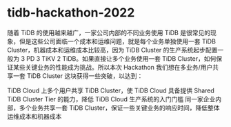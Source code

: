 # tidb-hackathon-2022

随着 TiDB 的使用越来越广，一家公司内部的不同业务使用 TiDB 是很常见的现象，但是这些公司面临一个成本和运维问题，就是每个业务单独使用一套 TiDB Cluster，机器成本和运维成本比较高，因为 TiDB Cluster 的生产系统起步配置一般为 3 PD 3 TiKV 2 TiDB。如果直接让多个业务使用一套 TiDB Cluster，如何保证某些关键业务的性能成为挑战。所以本次 Hackathon 我们想在多业务/用户共享一套 TiDB Cluster 这块获得一些突破，以达到：

TiDB Cloud 上多个用户共享 TiDB Cluster，使 TiDB Cloud 具备提供 Shared TiDB Cluster Tier 的能力，降低 TiDB Cloud 生产系统的入门门槛
同一家企业内部，多个业务共享一套 TiDB Cluster，保证一些关键业务的响应时间，降低整体运维成本和机器成本
